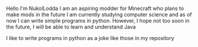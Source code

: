 Hello I'm NukolLodda
I am an aspiring modder for Minecraft who plans to make mods in the future
I am currently studying computer science and as of now I can write simple programs in python.
However, I hope not too soon in the future, I will be able to learn and understand Java

I like to write programs in python as a joke like those in my repository
